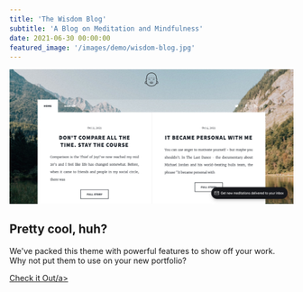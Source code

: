 ```yaml
---
title: 'The Wisdom Blog'
subtitle: 'A Blog on Meditation and Mindfulness'
date: 2021-06-30 00:00:00
featured_image: '/images/demo/wisdom-blog.jpg'
---
```


![](/images/demo/wisdom-blog.jpg)

## Pretty cool, huh?

We've packed this theme with powerful features to show off your work. Why not put them to use on your new portfolio?

<a href="https://jekyllthemes.io/theme/index-portfolio-jekyll-theme" class="button button--large">Check it Out/a>